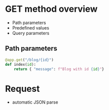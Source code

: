 # GET method overview
* Path parameters
* Predefined values
* Query parameters

## Path parameters
```python
@app.get("/blog/{id}")
def index(id):
    return { "message": f"Blog with id {id}"}
```

# Request
* automatic JSON parse
